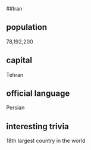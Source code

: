 ##Iran
## population
78,192,200

## capital
Tehran

## official language
Persian

## interesting trivia
18th largest country in the world

